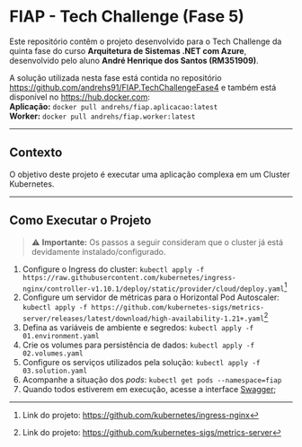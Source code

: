 # FIAP - Tech Challenge (Fase 5)

Este repositório contêm o projeto desenvolvido para o Tech Challenge da quinta fase do curso **Arquitetura de Sistemas .NET com Azure**, desenvolvido pelo aluno **André Henrique dos Santos (RM351909)**.

A solução utilizada nesta fase está contida no repositório https://github.com/andrehs91/FIAP.TechChallengeFase4 e também está disponível no https://hub.docker.com:  
**Aplicação:** ` docker pull andrehs/fiap.aplicacao:latest `  
**Worker:** ` docker pull andrehs/fiap.worker:latest `  

---

## Contexto

O objetivo deste projeto é executar uma aplicação complexa em um Cluster Kubernetes.

---

## Como Executar o Projeto
> :warning: **Importante:** Os passos a seguir consideram que o cluster já está devidamente instalado/configurado.

1. Configure o Ingress do cluster: ` kubectl apply -f https://raw.githubusercontent.com/kubernetes/ingress-nginx/controller-v1.10.1/deploy/static/provider/cloud/deploy.yaml `[^1]
2. Configure um servidor de métricas para o Horizontal Pod Autoscaler: ` kubectl apply -f https://github.com/kubernetes-sigs/metrics-server/releases/latest/download/high-availability-1.21+.yaml `[^2]
3. Defina as variáveis de ambiente e segredos: ` kubectl apply -f 01.environment.yaml `
4. Crie os volumes para persistência de dados: ` kubectl apply -f 02.volumes.yaml `
5. Configure os serviços utilizados pela solução: ` kubectl apply -f 03.solution.yaml `
6. Acompanhe a situação dos *pods*: ` kubectl get pods --namespace=fiap `
7. Quando todos estiverem em execução, acesse a interface [Swagger](http://localhost/swagger/index.html);

[^1]: Link do projeto: https://github.com/kubernetes/ingress-nginx
[^2]: Link do projeto: https://github.com/kubernetes-sigs/metrics-server
